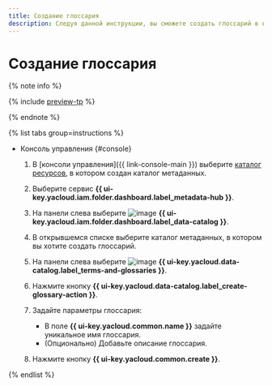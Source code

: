 ```yaml
---
title: Создание глоссария
description: Следуя данной инструкции, вы сможете создать глоссарий в каталоге метаданных.
---
```


# Создание глоссария


{% note info %}

{% include [preview-tp](../../../_includes/preview-tp.md) %}

{% endnote %}


{% list tabs group=instructions %}

- Консоль управления {#console}

  1. В [консоли управления]({{ link-console-main }}) выберите [каталог ресурсов](../../../resource-manager/concepts/resources-hierarchy.md#folder), в котором создан каталог метаданных.
  1. Выберите сервис **{{ ui-key.yacloud.iam.folder.dashboard.label_metadata-hub }}**.
  1. На панели слева выберите ![image](../../../_assets/console-icons/folder-magnifier.svg) **{{ ui-key.yacloud.iam.folder.dashboard.label_data-catalog }}**.
  1. В открывшемся списке выберите каталог метаданных, в котором вы хотите создать глоссарий.
  1. На панели слева выберите ![image](../../../_assets/console-icons/book.svg) **{{ ui-key.yacloud.data-catalog.label_terms-and-glossaries }}**.
  1. Нажмите кнопку **{{ ui-key.yacloud.data-catalog.label_create-glossary-action }}**.
  1. Задайте параметры глоссария:

      * В поле **{{ ui-key.yacloud.common.name }}** задайте уникальное имя глоссария.
      * (Опционально) Добавьте описание глоссария.

  1. Нажмите кнопку **{{ ui-key.yacloud.common.create }}**.

{% endlist %}

